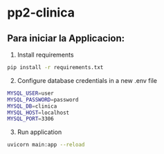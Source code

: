 # pp2-clinica

## Para iniciar la Applicacion:

1. Install requirements

```bash
pip install -r requirements.txt
```

2. Configure database credentials in a new .env file

```bash
MYSQL_USER=user
MYSQL_PASSWORD=password
MYSQL_DB=clinica
MYSQL_HOST=localhost
MYSQL_PORT=3306
```

3. Run application

```bash
uvicorn main:app --reload
```
